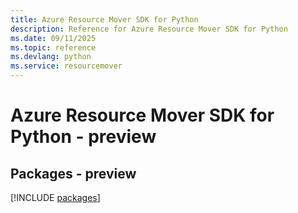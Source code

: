 ```yaml
---
title: Azure Resource Mover SDK for Python
description: Reference for Azure Resource Mover SDK for Python
ms.date: 09/11/2025
ms.topic: reference
ms.devlang: python
ms.service: resourcemover
---
```

# Azure Resource Mover SDK for Python - preview
## Packages - preview
[!INCLUDE [packages](resource-mover-index.md)]